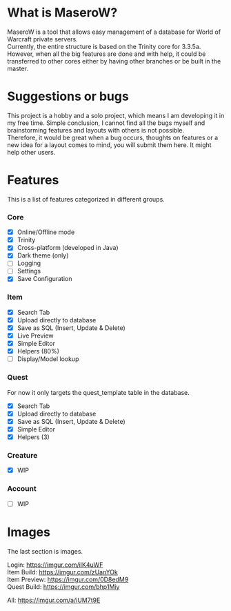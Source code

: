 # What is MaseroW?
MaseroW is a tool that allows easy management of a database for World of Warcraft private servers.  
Currently, the entire structure is based on the Trinity core for 3.3.5a.  
However, when all the big features are done and with help, it could be transferred to other cores either by having other branches or be built in the master.

# Suggestions or bugs
This project is a hobby and a solo project, which means I am developing it in my free time. Simple conclusion, I cannot find all the bugs myself and brainstorming features and layouts with others is not possible.  
Therefore, it would be great when a bug occurs, thoughts on features or a new idea for a layout comes to mind, you will submit them here. It might help other users.

# Features
This is a list of features categorized in different groups.

### Core
- [x] Online/Offline mode
- [x] Trinity
- [x] Cross-platform (developed in Java)
- [x] Dark theme (only)
- [ ] Logging
- [ ] Settings
- [x] Save Configuration

### Item
- [x] Search Tab
- [x] Upload directly to database
- [x] Save as SQL (Insert, Update & Delete)
- [x] Live Preview
- [x] Simple Editor
- [x] Helpers (80%)
- [ ] Display/Model lookup

### Quest
For now it only targets the quest_template table in the database.

- [x] Search Tab
- [x] Upload directly to database
- [x] Save as SQL (Insert, Update & Delete)
- [x] Simple Editor
- [x] Helpers (3)

### Creature
- [x] WIP

### Account
- [ ] WIP

# Images
The last section is images.

Login: https://imgur.com/ilK4uWF  
Item Build: https://imgur.com/zUanYOk  
Item Preview: https://imgur.com/0D8edM9  
Quest Build: https://imgur.com/bhp1Miy  

All: https://imgur.com/a/iUM7t9E
